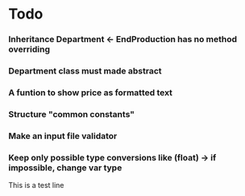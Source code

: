 # Todo

### Inheritance Department <- EndProduction has no method overriding

### Department class must made abstract

### A funtion to show price as formatted text

### Structure "common constants"

### Make an input file validator

### Keep only possible type conversions like (float) -> if impossible, change var type

This is a test line
